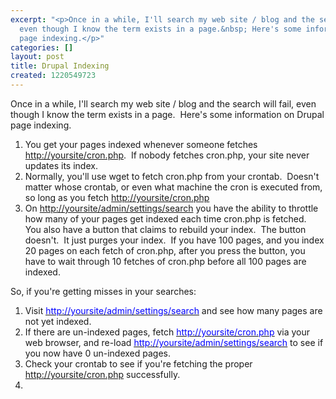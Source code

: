 ```yaml
---
excerpt: "<p>Once in a while, I'll search my web site / blog and the search will fail,
  even though I know the term exists in a page.&nbsp; Here's some information on Drupal
  page indexing.</p>"
categories: []
layout: post
title: Drupal Indexing
created: 1220549723
---
```

<p>Once in a while, I'll search my web site / blog and the search will fail, even though I know the term exists in a page.&nbsp; Here's some information on Drupal page indexing.</p>
  <ol>
    <li>You get your pages indexed whenever someone fetches <a href="http://yoursite/cron.php">http://yoursite/cron.php</a>.&nbsp; If nobody fetches cron.php, your site never updates its index.</li>
    <li>Normally, you'll use wget to fetch cron.php from your crontab.&nbsp; Doesn't matter whose crontab, or even what machine the cron is executed from, so long as you fetch <a href="http://yoursite/cron.php">http://yoursite/cron.php</a></li>
    <li>On <a href="http://yoursite/admin/settings/search">http://yoursite/admin/settings/search</a>&nbsp;you have the ability to throttle how many of your pages get indexed each time cron.php is fetched.&nbsp; You also have a button that claims to rebuild your index.&nbsp; The button doesn't.&nbsp; It just purges your index.&nbsp; If you have 100 pages, and you index 20 pages on each fetch of cron.php, after you press the button, you have to wait through 10 fetches of cron.php before all 100 pages are indexed.</li>
  </ol>
  <p>So, if you're getting misses in your searches:</p>
  <ol>
    <li>Visit <a href="http://yoursite/admin/settings/search"><u><font color="#0000ff">http://yoursite/admin/settings/search</font></u></a>&nbsp;and see how many pages are not yet indexed.</li>
    <li>If there are un-indexed pages, fetch <a href="http://yoursite/cron.php"><u><font color="#0000ff">http://yoursite/cron.php</font></u></a> via your web browser, and re-load <a href="http://yoursite/admin/settings/search"><u><font color="#0000ff">http://yoursite/admin/settings/search</font></u></a>&nbsp;to see if you now have 0 un-indexed pages.</li>
    <li>Check your crontab to see if you're fetching the proper <a href="http://yoursite/cron.php">http://yoursite/cron.php</a> successfully.</li>
    <li />
  </ol>
